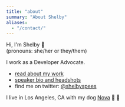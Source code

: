 ```yaml
---
title: "about"
summary: "About Shelby"
aliases:
  - "/contact/"
---
```


Hi, I'm Shelby 👋  
(pronouns: she/her or they/them)  

I work as a Developer Advocate.

- [read about my work](/work)
- [speaker bio and headshots](https://speaking.shelbyspees.com/bio)
- find me on twitter: [@shelbyspees](https://twitter.com/shelbyspees)

I live in Los Angeles, CA with my dog [Nova](/nova) 🐶 🐾
